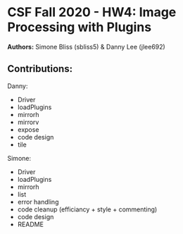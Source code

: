# CSF Fall 2020 - HW4: Image Processing with Plugins
**Authors:** Simone Bliss (sbliss5) & Danny Lee (jlee692)

## Contributions:

Danny: 
- Driver
- loadPlugins
- mirrorh
- mirrorv
- expose
- code design
- tile

Simone:
- Driver
- loadPlugins
- mirrorh
- list
- error handling
- code cleanup (efficiancy + style + commenting)
- code design
- README

